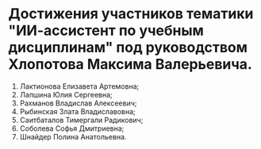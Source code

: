 # Достижения участников тематики "ИИ-ассистент по учебным дисциплинам" под руководством Хлопотова Максима Валерьевича.

1. Лактионова Елизавета Артемовна;
2. Лапшина Юлия Сергеевна;
3. Рахманов Владислав Алексеевич;
4. Рыбинская Злата Владиславовна;
5. Саитбаталов Тимергали Радикович;
6. Соболева Софья Дмитриевна;
7. Шнайдер Полина Анатольевна.
